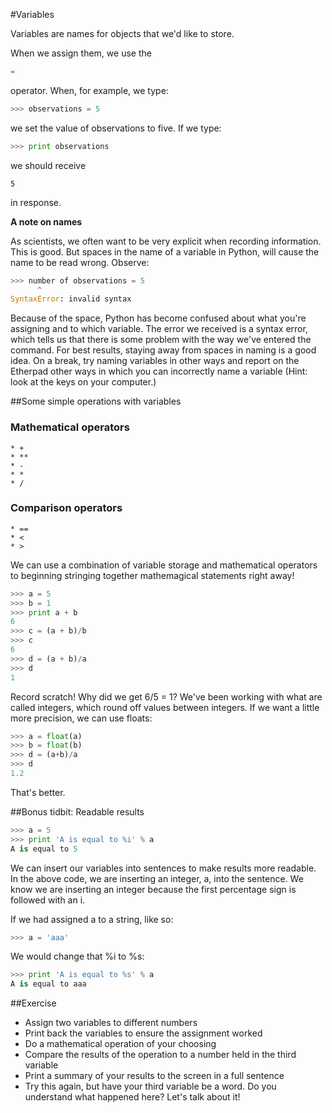 #Variables

Variables are names for objects that we'd like to store.

When we assign them, we use the 

```python
=
```

operator. When, for example, we type:

```python
>>> observations = 5
```

we set the value of observations to five. If we type:

```python
>>> print observations
```

we should receive

```
5
```

in response. 



**A note on names**

As scientists, we often want to be very explicit when recording information. This is good. But spaces in the name 
of a variable in Python, will cause the name to be read wrong. Observe:

```python
>>> number of observations = 5
      ^
SyntaxError: invalid syntax

```

Because of the space, Python has become confused about what you're assigning and to which variable. The error we received is a syntax error, which tells us that there is some problem with the way we've entered the command.
For best results, staying away from spaces in naming is a good idea. On a break, try naming variables in other ways and report on the Etherpad other ways in which you can incorrectly name a variable (Hint: look at the keys on your computer.)


##Some simple operations with variables

### Mathematical operators
	* +  
	* **  
	* -    
	* *   
	* /  
	
### Comparison operators
	* ==  
	* <  
	* >  
	
We can use a combination of variable storage and mathematical operators to beginning stringing together mathemagical statements right away!	
	
```python
>>> a = 5
>>> b = 1
>>> print a + b
6
>>> c = (a + b)/b
>>> c
6
>>> d = (a + b)/a
>>> d
1
```

Record scratch! Why did we get 6/5 = 1? We've been working with what are called integers, which round off values between integers. If we want a little more precision, we can use floats:

```python
>>> a = float(a)
>>> b = float(b)
>>> d = (a+b)/a
>>> d
1.2
```

That's better.
	
##Bonus tidbit: Readable results

```python
>>> a = 5 
>>> print 'A is equal to %i' % a
A is equal to 5
```

We can insert our variables into sentences to make results more readable. In the above code, we are inserting an integer, a, into the sentence. We know we are inserting an integer because the first percentage sign is followed with an i.

If we had assigned a to a string, like so:

```python
>>> a = 'aaa'
```

We would change that %i to %s:
```python
>>> print 'A is equal to %s' % a
A is equal to aaa
```
	
##Exercise

* Assign two variables to different numbers
* Print back the variables to ensure the assignment worked
* Do a mathematical operation of your choosing
* Compare the results of the operation to a number held in the third variable
* Print a summary of your results to the screen in a full sentence
* Try this again, but have your third variable be a word. Do you understand what happened here? Let's talk about it!


